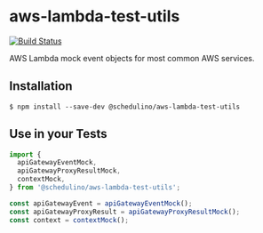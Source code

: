 # aws-lambda-test-utils

[![Build Status](https://travis-ci.org/schedulino/aws-lambda-test-utils.svg?branch=master)](https://travis-ci.org/schedulino/aws-lambda-test-utils)

AWS Lambda mock event objects for most common AWS services.

## Installation

```
$ npm install --save-dev @schedulino/aws-lambda-test-utils
```

## Use in your Tests

```js
import {
  apiGatewayEventMock,
  apiGatewayProxyResultMock,
  contextMock,
} from '@schedulino/aws-lambda-test-utils';

const apiGatewayEvent = apiGatewayEventMock();
const apiGatewayProxyResult = apiGatewayProxyResultMock();
const context = contextMock();
```
